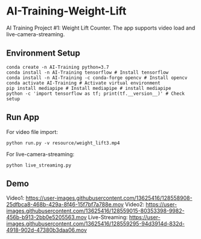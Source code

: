 # AI-Training-Weight-Lift

AI Training Project #1: Weight Lift Counter. The app supports video load and live-camera-streaming. 

## Environment Setup

    conda create -n AI-Training python=3.7 
    conda install -n AI-Training tensorflow # Install tensorflow 
    conda install -n AI-Training -c conda-forge opencv # Install opencv
    conda activate AI-Training # Activate virtual environment
    pip install mediapipe # Install mediapipe # install mediapipe
    python -c 'import tensorflow as tf; print(tf.__version__)' # Check setup

## Run App
   

For video file import:
    
    python run.py -v resource/weight_lift3.mp4
For live-camera-streaming:

    python live_streaming.py

## Demo

Video1:
https://user-images.githubusercontent.com/13625416/128558908-25dfbca8-468b-429a-8f46-15f7bf7a788e.mov
Video2:
https://user-images.githubusercontent.com/13625416/128559015-80353398-9982-456b-b913-2bb0e5205563.mov
Live-Streaming:
https://user-images.githubusercontent.com/13625416/128559295-94d3914d-832d-4918-902d-47380b3daa06.mov

